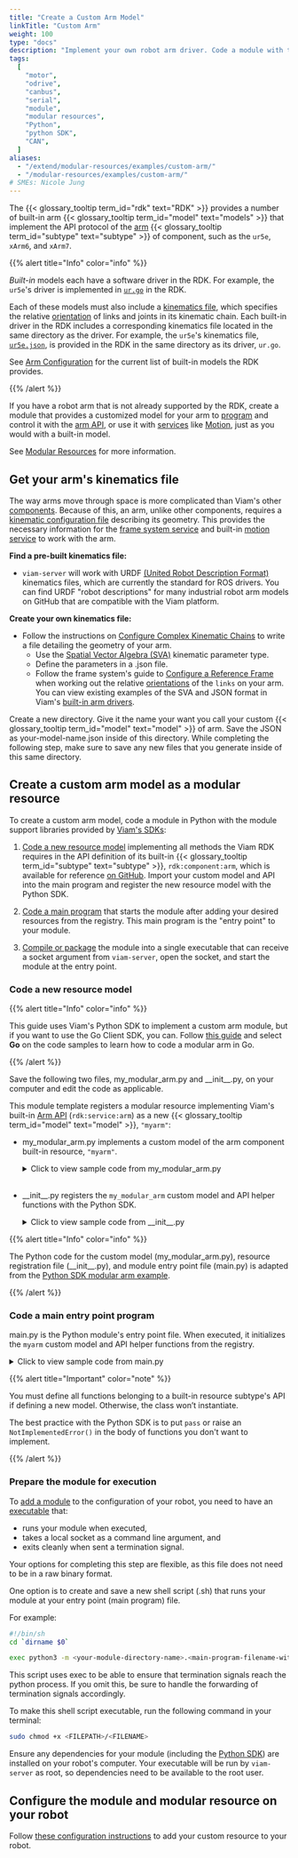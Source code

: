 ```yaml
---
title: "Create a Custom Arm Model"
linkTitle: "Custom Arm"
weight: 100
type: "docs"
description: "Implement your own robot arm driver. Code a module with the Go or Python SDKs that provides a custom model of arm as a modular resource."
tags:
  [
    "motor",
    "odrive",
    "canbus",
    "serial",
    "module",
    "modular resources",
    "Python",
    "python SDK",
    "CAN",
  ]
aliases:
  - "/extend/modular-resources/examples/custom-arm/"
  - "/modular-resources/examples/custom-arm/"
# SMEs: Nicole Jung
---
```


The {{< glossary_tooltip term_id="rdk" text="RDK" >}} provides a number of built-in arm {{< glossary_tooltip term_id="model" text="models" >}} that implement the API protocol of the [arm](/build/configure/components/arm/) {{< glossary_tooltip term_id="subtype" text="subtype" >}} of component, such as the `ur5e`, `xArm6`, and `xArm7`.

{{% alert title="Info" color="info" %}}

_Built-in_ models each have a software driver in the RDK.
For example, the `ur5e`'s driver is implemented in [`ur.go`](https://github.com/viamrobotics/rdk/blob/main/components/arm/universalrobots/ur.go) in the RDK.

Each of these models must also include a [kinematics file](/reference/internals/kinematic-chain-config/), which specifies the relative [orientation](/reference/internals/orientation-vector/) of links and joints in its kinematic chain.
Each built-in driver in the RDK includes a corresponding kinematics file located in the same directory as the driver.
For example, the `ur5e`'s kinematics file, [`ur5e.json`](https://github.com/viamrobotics/rdk/blob/main/components/arm/universalrobots/ur5e.json), is provided in the RDK in the same directory as its driver, `ur.go`.

See [Arm Configuration](/build/configure/components/arm/#supported-models) for the current list of built-in models the RDK provides.

{{% /alert %}}

If you have a robot arm that is not already supported by the RDK, create a module that provides a customized model for your arm to [program](/build/program/) and control it with the [arm API](/build/configure/components/arm/#api), or use it with [services](/build/configure/services/) like [Motion](/build/configure/services/motion/), just as you would with a built-in model.

See [Modular Resources](/registry/) for more information.

## Get your arm's kinematics file

The way arms move through space is more complicated than Viam's other [components](/build/configure/components/).
Because of this, an arm, unlike other components, requires a [kinematic configuration file](/reference/internals/kinematic-chain-config/) describing its geometry.
This provides the necessary information for the [frame system service](/build/configure/services/frame-system/) and built-in [motion service](/build/configure/services/motion/) to work with the arm.

**Find a pre-built kinematics file:**

- `viam-server` will work with <file>URDF</file> [(United Robot Description Format)](https://wiki.ros.org/urdf) kinematics files, which are currently the standard for ROS drivers.
  You can find <file>URDF</file> "robot descriptions" for many industrial robot arm models on GitHub that are compatible with the Viam platform.

**Create your own kinematics file:**

- Follow the instructions on [Configure Complex Kinematic Chains](/reference/internals/kinematic-chain-config/) to write a file detailing the geometry of your arm.
  - Use the [Spatial Vector Algebra (SVA)](/reference/internals/kinematic-chain-config/#kinematic-parameters) kinematic parameter type.
  - Define the parameters in a </file>.json</file> file.
  - Follow the frame system's guide to [Configure a Reference Frame](/build/configure/services/frame-system/frame-config/) when working out the relative [orientations](/reference/internals/orientation-vector/) of the `links` on your arm.
    You can view existing examples of the SVA and JSON format in Viam's [built-in arm drivers](https://github.com/viamrobotics/rdk/blob/main/components/arm).

Create a new directory.
Give it the name your want you call your custom {{< glossary_tooltip term_id="model" text="model" >}} of arm.
Save the JSON as <file>your-model-name.json</file> inside of this directory.
While completing the following step, make sure to save any new files that you generate inside of this same directory.

## Create a custom arm model as a modular resource

To create a custom arm model, code a module in Python with the module support libraries provided by [Viam's SDKs](/build/program/apis/):

1. [Code a new resource model](#code-a-new-resource-model) implementing all methods the Viam RDK requires in the API definition of its built-in {{< glossary_tooltip term_id="subtype" text="subtype" >}}, `rdk:component:arm`, which is available for reference [on GitHub](https://github.com/viamrobotics/rdk/blob/main/components/arm/arm.go).
   Import your custom model and API into the main program and register the new resource model with the Python SDK.

1. [Code a main program](#code-a-main-entry-point-program) that starts the module after adding your desired resources from the registry.
   This main program is the "entry point" to your module.

1. [Compile or package](#prepare-the-module-for-execution) the module into a single executable that can receive a socket argument from `viam-server`, open the socket, and start the module at the entry point.

### Code a new resource model

{{% alert title="Info" color="info" %}}

This guide uses Viam's Python SDK to implement a custom arm module, but if you want to use the Go Client SDK, you can.
Follow [this guide](/registry/create/#code-a-new-resource-model) and select **Go** on the code samples to learn how to code a modular arm in Go.

{{% /alert %}}

Save the following two files, <file>my_modular_arm.py</file> and <file>\_\_init\_\_.py</file>, on your computer and edit the code as applicable.

This module template registers a modular resource implementing Viam's built-in [Arm API](/build/configure/components/arm/#api) (`rdk:service:arm`) as a new {{< glossary_tooltip term_id="model" text="model" >}}, `"myarm"`:

- <file>my_modular_arm.py</file> implements a custom model of the arm component built-in resource, `"myarm"`.

    <details>
    <summary>Click to view sample code from <file>my_modular_arm.py</file></summary>

  ```python {class="line-numbers linkable-line-numbers"}
  import asyncio
  import os
  from typing import Any, ClassVar, Dict, Mapping, Optional, Tuple
  from typing_extensions import Self

  from viam.components.arm import Arm, JointPositions, KinematicsFileFormat, Pose
  from viam.operations import run_with_operation
  from viam.proto.app.robot import ComponentConfig
  from viam.proto.common import ResourceName
  from viam.resource.base import ResourceBase
  from viam.resource.types import Model, ModelFamily


  class MyModularArm(Arm):
      # Subclass the Viam Arm component and implement the required functions
      MODEL: ClassVar[Model] = Model(ModelFamily("acme", "demo"), "myarm")

      def __init__(self, name: str):
          # Starting joint positions
          self.joint_positions = JointPositions(values=[0, 0, 0, 0, 0, 0])
          super().__init__(name)

      @classmethod
      def new(cls, config: ComponentConfig, dependencies: Mapping[ResourceName, ResourceBase]) -> Self:
          arm = cls(config.name)
          return arm

      async def get_end_position(self, extra: Optional[Dict[str, Any]] = None, **kwargs) -> Pose:
          raise NotImplementedError()

      async def move_to_position(self, pose: Pose, extra: Optional[Dict[str, Any]] = None, **kwargs):
          raise NotImplementedError()

      async def get_joint_positions(self, extra: Optional[Dict[str, Any]] = None, **kwargs) -> JointPositions:
          return self.joint_positions

      @run_with_operation
      async def move_to_joint_positions(self, positions: JointPositions, extra: Optional[Dict[str, Any]] = None, **kwargs):
          operation = self.get_operation(kwargs)

          self.is_stopped = False

          # Simulate the length of time it takes for the arm to move to its new joint position
          for x in range(10):
              await asyncio.sleep(1)

              # Check if the operation is cancelled and, if it is, stop the arm's motion
              if await operation.is_cancelled():
                  await self.stop()
                  break

          self.joint_positions = positions
          self.is_stopped = True

      async def stop(self, extra: Optional[Dict[str, Any]] = None, **kwargs):
          self.is_stopped = True

      async def is_moving(self) -> bool:
          return not self.is_stopped

      async def get_kinematics(self, **kwargs) -> Tuple[KinematicsFileFormat.ValueType, bytes]:
          dirname = os.path.dirname(__file__)
          filepath = os.path.join(dirname, "./xarm6_kinematics.json")
          with open(filepath, mode="rb") as f:
              file_data = f.read()
          return (KinematicsFileFormat.KINEMATICS_FILE_FORMAT_SVA, file_data)
  ```

    </details><br>

- <file>\_\_init\_\_.py</file> registers the `my_modular_arm` custom model and API helper functions with the Python SDK.

    <details>
    <summary>Click to view sample code from <file>__init__.py</file></summary>

  ```python {class="line-numbers linkable-line-numbers"}
  from viam.components.arm import Arm
  from viam.resource.registry import Registry, ResourceCreatorRegistration
  from .my_modular_arm import MyModularArm


  Registry.register_resource_creator(Arm.SUBTYPE, MyModularArm.MODEL, ResourceCreatorRegistration(MyModularArm.new))
  ```

    </details>

{{% alert title="Info" color="info" %}}

The Python code for the custom model (<file>my_modular_arm.py</file>), resource registration file (<file>\_\_init\_\_.py</file>), and module entry point file (<file>main.py</file>) is adapted from the [Python SDK modular arm example](https://python.viam.dev/examples/example.html#custom-modular-arm-example).

{{% /alert %}}

### Code a main entry point program

<file>main.py</file> is the Python module's entry point file.
When executed, it initializes the `myarm` custom model and API helper functions from the registry.

<details>
<summary>Click to view sample code from <file>main.py</file></summary>

```python {class="line-numbers linkable-line-numbers"}
import asyncio

from viam.module.module import Module
from viam.components.arm import Arm

from .my_modular_arm import MyModularArm


async def main():
    """This function creates and starts a new module, after adding all desired
    resources. Resources must be pre-registered. For an example, see the
    `__init__.py` file.
    """

    module = Module.from_args()
    module.add_model_from_registry(Arm.SUBTYPE, MyModularArm.MODEL)
    await module.start()


if __name__ == "__main__":
    asyncio.run(main())
```

</details>

{{% alert title="Important" color="note" %}}

You must define all functions belonging to a built-in resource subtype's API if defining a new model.
Otherwise, the class won’t instantiate.

The best practice with the Python SDK is to put `pass` or raise an `NotImplementedError()` in the body of functions you don't want to implement.

{{% /alert %}}

### Prepare the module for execution

To [add a module](/registry/configure/) to the configuration of your robot, you need to have an [executable](https://en.wikipedia.org/wiki/Executable) that:

- runs your module when executed,
- takes a local socket as a command line argument, and
- exits cleanly when sent a termination signal.

Your options for completing this step are flexible, as this file does not need to be in a raw binary format.

One option is to create and save a new shell script (<file>.sh</file>) that runs your module at your entry point (main program) file.

For example:

```sh { class="command-line" data-prompt="$"}
#!/bin/sh
cd `dirname $0`

exec python3 -m <your-module-directory-name>.<main-program-filename-without-extension> $@
```

This script uses exec to be able to ensure that termination signals reach the python process.
If you omit this, be sure to handle the forwarding of termination signals accordingly.

To make this shell script executable, run the following command in your terminal:

```sh { class="command-line" data-prompt="$"}
sudo chmod +x <FILEPATH>/<FILENAME>
```

Ensure any dependencies for your module (including the [Python SDK](https://python.viam.dev/)) are installed on your robot's computer.
Your executable will be run by `viam-server` as root, so dependencies need to be available to the root user.

## Configure the module and modular resource on your robot

Follow [these configuration instructions](/registry/configure/) to add your custom resource to your robot.
